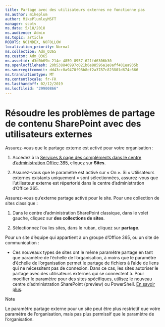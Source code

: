 ```yaml
---
title: Partage avec des utilisateurs externes ne fonctionne pas
ms.author: mikeplum
author: MikePlumleyMSFT
manager: scotv
ms.date: 5/18/2018
ms.audience: Admin
ms.topic: article
ROBOTS: NOINDEX, NOFOLLOW
localization_priority: Normal
ms.collection: Adm_O365
ms.custom: Adm_O365
ms.assetid: d3d0b69b-214e-4859-8957-621fd6306b30
ms.openlocfilehash: 20b538846997c021b6e88596a1e8aff401ea935b
ms.sourcegitcommit: dd43cc0a9470f98b8ef2a3787c823801d674c666
ms.translationtype: MT
ms.contentlocale: fr-FR
ms.lasthandoff: 02/12/2019
ms.locfileid: "29900866"
---
```

# <a name="fix-problems-sharing-sharepoint-content-with-external-users"></a>Résoudre les problèmes de partage de contenu SharePoint avec des utilisateurs externes

Assurez-vous que le partage externe est activé pour votre organisation :
  
1. Accédez à la [Services &amp; page des compléments dans le centre d’administration Office 365](https://portal.office.com/adminportal/home#/Settings/ServicesAndAddIns), cliquez sur **Sites**.
    
2. Assurez-vous que le paramètre est activé sur « On ». Si « Utilisateurs externes existants uniquement » sont sélectionnées, assurez-vous que l’utilisateur externe est répertorié dans le centre d’administration d’Office 365.
    
Assurez-vous qu’externe partage activé pour le site. Pour une collection de sites classique :
  
1. Dans le centre d’administration SharePoint classique, dans le volet gauche, cliquez sur **des collections de sites**.
    
2. Sélectionnez l’ou les sites, dans le ruban, cliquez sur **partage**.
    
Pour un site d’équipe qui appartient à un groupe d’Office 365, ou un site de communication :
  
- Ces nouveaux types de sites ont le même paramètre partage en tant que paramètre de l’échelle de l’organisation, à moins que le paramètre d’échelle de l’organisation permet le partage de fichiers à l’aide de liens qui ne nécessitent pas de connexion. Dans ce cas, les sites autoriser le partage avec des utilisateurs externes qui se connectent à. Pour modifier le paramètre pour des sites spécifiques, utilisez le nouveau centre d’administration SharePoint (preview) ou PowerShell. [En savoir plus](https://go.microsoft.com/fwlink/?linkid=871863).
    
> [!NOTE]
> Le paramètre partage externe pour un site peut être plus restrictif que votre paramètre de l’organisation, mais pas plus permissif que le paramètre de l’organisation. 
  

